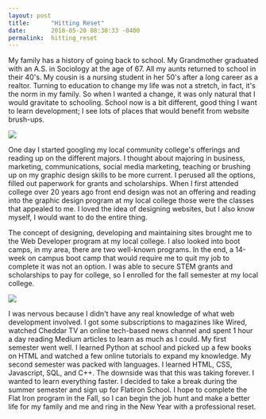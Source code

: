 ```yaml
---
layout: post
title:      "Hitting Reset"
date:       2018-05-20 08:30:33 -0400
permalink:  hitting_reset
---
```



My family has a history of going back to school.  My Grandmother graduated with an A.S. in Sociology at the age of 67. All my aunts returned to school in their 40's.  My cousin is a nursing student in her 50's after a long career as a realtor.  Turning to education to change my life was not a stretch, in fact, it's the norm in my family.  So when I wanted a change, it was only natural that I would gravitate to schooling.  School now is a bit different, good thing I want to learn development; I see lots of places that would benefit from website brush-ups. 

![](https://www.dropbox.com/s/2bozt02qtt17dp4/campustour.jpg?dl=0http://)

One day I started googling my local community college's offerings and reading up on the different majors.  I thought about majoring in business, marketing, communications, social media marketing, teaching or brushing up on my graphic design skills to be more current.  I perused all the options, filled out paperwork for grants and scholarships.  When I first attended college over 20 years ago front end design was not an offering and reading into the graphic design program at my local college those were the classes that appealed to me.  I loved the idea of designing websites, but I also know myself, I would want to do the entire thing.  

The concept of designing, developing and maintaining sites brought me to the Web Developer program at my local college.  I also looked into boot camps, in my area, there are two well-known programs.   In the end, a 14-week  on campus boot camp that would require me to quit my job to complete it was not an option.  I was able to secure STEM grants and scholarships to pay for college, so I enrolled for the fall semester at my local college.  

![](https://www.dropbox.com/s/bd8w4bs4tmhm191/2017-08-22%2017.18.43.jpg?dl=0http://)

I was nervous because I didn't have any real knowledge of what web development involved.  I got some subscriptions to magazines like Wired, watched Cheddar TV an online tech-based news channel and spent 1 hour a day reading Medium articles to learn as much as I could. My first semester went well.  I learned Python at school and picked up a few books on HTML and watched a few online tutorials to expand my knowledge.  My second semester was packed with languages.   I learned HTML, CSS, Javascript, SQL, and C++.  The downside was that this was taking forever.  I wanted to learn everything faster.  I decided to take a break during the summer semester and sign up for Flatiron School.  I hope to complete the Flat Iron program in the Fall, so I can begin the job hunt and make a better life for my family and me and ring in the New Year with a professional reset.  

